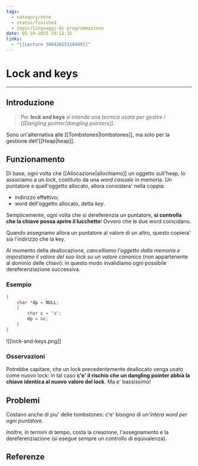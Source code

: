 ```yaml
---
tags:
  - category/note
  - status/finished
  - topic/linguaggi-di-programmazione
date: 05-10-2025 19:12:35
links:
  - "[[Lecture 30042025110449]]"
---
```

# Lock and keys
---
## Introduzione
> Per **lock and keys** si intende una _tecnica usata per gestire i [[Dangling pointer|dangling pointers]]_.

Sono un'alternativa alle [[Tombstones|tombstones]], ma solo per la gestione dell'[[Heap|heap]].

## Funzionamento
Di base, ogni volta che [[Allocazione|allochiamo]] un oggetto sull'heap, lo associamo a un _lock_, costituito da una _word casuale_ in memoria.
Un puntatore a quell'oggetto allocato, allora consistera' nella coppia:
- indirizzo effettivo;
- word dell'oggetto allocato, detta _key_.

Semplicemente, ogni volta che si dereferenzia un puntatore, **si controlla che la chiave possa aprire il lucchetto**! Ovvero che le due word coincidano.

Quando assegnamo allora un puntatore al valore di un altro, questo copiera' sia l'indirizzo che la key.

Al momento della deallocazione, _cancelliamo l'oggetto dalla memoria e impostiamo il valore del suo lock su un valore canonico_ (non appartenente al dominio delle chiavi): in questo modo invalidiamo ogni possibile dereferenziazione successiva.

### Esempio
```C
{
	char *dp = NULL;
	{
		char c = "a";
		dp = &c;
	}
}
```
![[lock-and-keys.png]]

### Osservazioni
Potrebbe capitare, che un lock precedentemente deallocato venga usato come nuovo lock: in tal caso **c'e' il rischio che un dangling pointer abbia la chiave identica al nuovo valore del lock**. Ma e' bassissimo!

## Problemi
Costano anche di piu' delle tombstones: c'e' bisogno di _un'intera word per ogni puntatore_.

Inoltre, in termini di tempo, costa la creazione, l'assegnamento e la dereferenziazione (si esegue sempre un controllo di equivalenza).

## Referenze